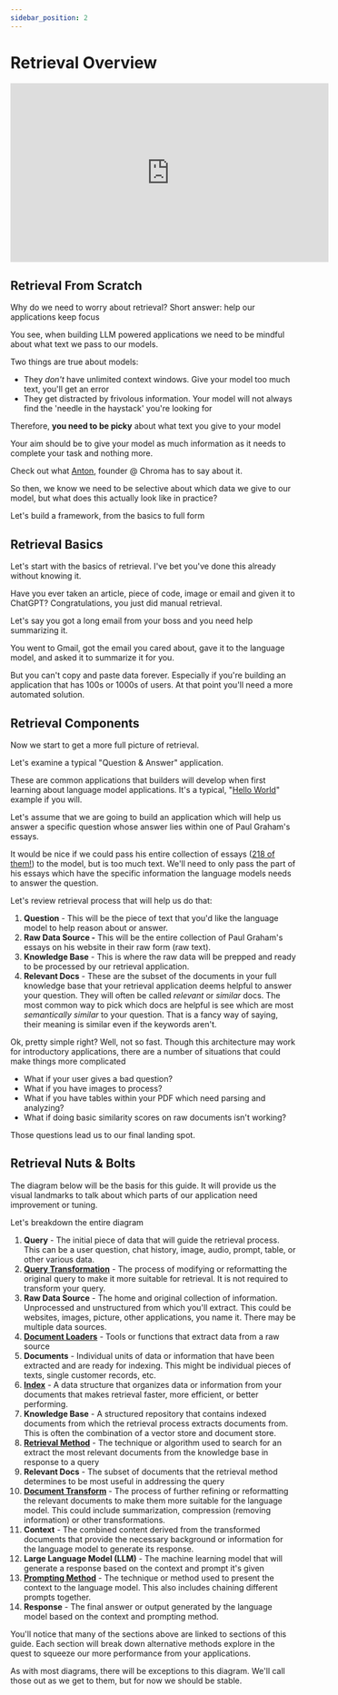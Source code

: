 ```yaml
---
sidebar_position: 2
---
```


# Retrieval Overview

<iframe width="560" height="315" src="https://www.youtube.com/embed/GAikUT4OHCo?si=VeMSAlEAnne1WiYn" title="YouTube video player" frameborder="0" allow="accelerometer; autoplay; clipboard-write; encrypted-media; gyroscope; picture-in-picture; web-share" allowfullscreen></iframe>

## Retrieval From Scratch

Why do we need to worry about retrieval? Short answer: help our applications keep focus

You see, when building LLM powered applications we need to be mindful about what text we pass to our models.

Two things are true about models:

* They _don't_ have unlimited context windows. Give your model too much text, you'll get an error
* They get distracted by frivolous information. Your model will not always find the 'needle in the haystack' you're looking for

Therefore, **you need to be picky** about what text you give to your model

Your aim should be to give your model as much information as it needs to complete your task and nothing more.

Check out what [Anton](https://www.linkedin.com/in/antontroynikov/), founder @ Chroma has to say about it.

<!-- {% embed url="https://www.youtube.com/watch?t=1273s&v=fDmQnB8Ga6g" %}
"Distracting information in the models context window does tend to measurably destroy the performance of the overall application"
{% endembed %} -->

So then, we know we need to be selective about which data we give to our model, but what does this actually look like in practice?

Let's build a framework, from the basics to full form

## Retrieval Basics

Let's start with the basics of retrieval. I've bet you've done this already without knowing it.

Have you ever taken an article, piece of code, image or email and given it to ChatGPT? Congratulations, you just did manual retrieval.

Let's say you got a long email from your boss and you need help summarizing it.

You went to Gmail, got the email you cared about, gave it to the language model, and asked it to summarize it for you.

<!-- <figure><img src="../.gitbook/assets/image (3).png" alt=""><figcaption></figcaption></figure> -->

But you can't copy and paste data forever. Especially if you're building an application that has 100s or 1000s of users. At that point you'll need a more automated solution.

## Retrieval Components

Now we start to get a more full picture of retrieval.

Let's examine a typical "Question & Answer" application.

These are common applications that builders will develop when first learning about language model applications. It's a typical, "[Hello World](https://www.youtube.com/watch?v=h0DHDp1FbmQ)" example if you will.

Let's assume that we are going to build an application which will help us answer a specific question whose answer lies within one of Paul Graham's essays.

It would be nice if we could pass his entire collection of essays ([218 of them!](http://www.paulgraham.com/articles.html)) to the model, but is too much text. We'll need to only pass the part of his essays which have the specific information the language models needs to answer the question.

<!-- <figure><img src="../.gitbook/assets/image (11).png" alt=""><figcaption><p>Building out our retrieval application</p></figcaption></figure> -->

Let's review retrieval process that will help us do that:

1. **Question** - This will be the piece of text that you'd like the language model to help reason about or answer.
2. **Raw Data Source -** This will be the entire collection of Paul Graham's essays on his website in their raw form (raw text).
3. **Knowledge Base** - This is where the raw data will be prepped and ready to be processed by our retrieval application.
4. **Relevant Docs** - These are the subset of the documents in your full knowledge base that your retrieval application deems helpful to answer your question. They will often be called _relevant_ or _similar_ docs. The most common way to pick which docs are helpful is see which are most _semantically similar_ to your question. That is a fancy way of saying, their meaning is similar even if the keywords aren't.

Ok, pretty simple right? Well, not so fast. Though this architecture may work for introductory applications, there are a number of situations that could make things more complicated

* What if your user gives a bad question?
* What if you have images to process?
* What if you have tables within your PDF which need parsing and analyzing?
* What if doing basic similarity scores on raw documents isn't working?

Those questions lead us to our final landing spot.

## Retrieval Nuts & Bolts

The diagram below will be the basis for this guide. It will provide us the visual landmarks to talk about which parts of our application need improvement or tuning.

<!-- <figure><img src="../.gitbook/assets/image (13).png" alt=""><figcaption><p>Our homebase for this guide</p></figcaption></figure> -->

Let's breakdown the entire diagram

1. **Query** - The initial piece of data that will guide the retrieval process. This can be a user question, chat history, image, audio, prompt, table, or other various data.
2. [**Query Transformation**](../query-transformation/) - The process of modifying or reformatting the original query to make it more suitable for retrieval. It is not required to transform your query.
3. **Raw Data Source** - The home and original collection of information. Unprocessed and unstructured from which you'll extract. This could be websites, images, picture, other applications, you name it. There may be multiple data sources.
4. [**Document Loaders**](../document-loaders-coming-soon/) - Tools or functions that extract data from a raw source
5. **Documents** - Individual units of data or information that have been extracted and are ready for indexing. This might be individual pieces of texts, single customer records, etc.
6. [**Index**](../index/) - A data structure that organizes data or information from your documents that makes retrieval faster, more efficient, or better performing.
7. **Knowledge Base** - A structured repository that contains indexed documents from which the retrieval process extracts documents from. This is often the combination of a vector store and document store.
8. [**Retrieval Method**](../retrieval-methods/) - The technique or algorithm used to search for an extract the most relevant documents from the knowledge base in response to a query
9. **Relevant Docs** - The subset of documents that the retrieval method determines to be most useful in addressing the query
10. [**Document Transform**](../document-transforms/) - The process of further refining or reformatting the relevant documents to make them more suitable for the language model. This could include summarization, compression (removing information) or other transformations.
11. **Context** - The combined content derived from the transformed documents that provide the necessary background or information for the language model to generate its response.
12. **Large Language Model (LLM)** - The machine learning model that will generate a response based on the context and prompt it's given
13. [**Prompting Method**](../prompt-methods-coming-soon/) - The technique or method used to present the context to the language model. This also includes chaining different prompts together.
14. **Response** - The final answer or output generated by the language model based on the context and prompting method.

You'll notice that many of the sections above are linked to sections of this guide. Each section will break down alternative methods explore in the quest to squeeze our more performance from your applications.

As with most diagrams, there will be exceptions to this diagram. We'll call those out as we get to them, but for now we should be stable.